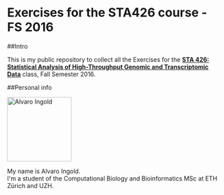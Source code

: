 # Exercises for the STA426 course - FS 2016

##Intro

This is my public repository to collect all the Exercises for the [**STA 426: Statistical Analysis of High-Throughput Genomic and Transcriptomic Data**][STA426 link] class, Fall Semester 2016.

##Personal info

<img src="https://avatars1.githubusercontent.com/u/4637481" alt="Alvaro Ingold" width="150" height="150"/>

My name is Alvaro Ingold.  
I'm a student of the Computational Biology and Bioinformatics MSc at ETH Zürich and UZH.


[STA426 link]: http://www.vorlesungen.uzh.ch/HS16/suche/sm-50595037.modveranst.html
